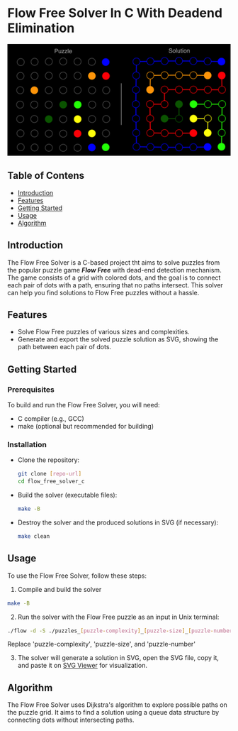 # Flow Free Solver In C With Deadend Elimination

![Flow Free Example](./assets/flow_free_example.png)

## Table of Contens

- [Introduction](#introduction)
- [Features](#features)
- [Getting Started](#getting-started)
- [Usage](#usage)
- [Algorithm](#algorithm)

## Introduction

The Flow Free Solver is a C-based project tht aims to solve puzzles from the popular puzzle game **_Flow Free_** with dead-end detection mechanism.
The game consists of a grid with colored dots, and the goal is to connect each pair of dots with a path, ensuring that no paths intersect.
This solver can help you find solutions to Flow Free puzzles without a hassle.

## Features

- Solve Flow Free puzzles of various sizes and complexities.
- Generate and export the solved puzzle solution as SVG, showing the path between each pair of dots.

## Getting Started

### Prerequisites

To build and run the Flow Free Solver, you will need:

- C compiler (e.g., GCC)
- make (optional but recommended for building)

### Installation

- Clone the repository:

  ```bash
  git clone [repo-url]
  cd flow_free_solver_c
  ```

- Build the solver (executable files):

  ```bash
  make -B
  ```

- Destroy the solver and the produced solutions in SVG (if necessary):

  ```bash
  make clean
  ```

## Usage

To use the Flow Free Solver, follow these steps:

1. Compile and build the solver

  ```bash
  make -B
  ```

2. Run the solver with the Flow Free puzzle as an input in Unix terminal:

  ```bash
  ./flow -d -S ./puzzles_[puzzle-complexity]_[puzzle-size]_[puzzle-number].txt
  ```
  
  Replace 'puzzle-complexity', 'puzzle-size', and 'puzzle-number'
  
3. The solver will generate a solution in SVG, open the SVG file, copy it, and paste it on [SVG Viewer](https://www.svgviewer.dev/) for visualization.

## Algorithm

The Flow Free Solver uses Dijkstra's algorithm to explore possible paths on the puzzle grid. It aims to find a solution using a queue data structure by connecting dots without intersecting paths.
